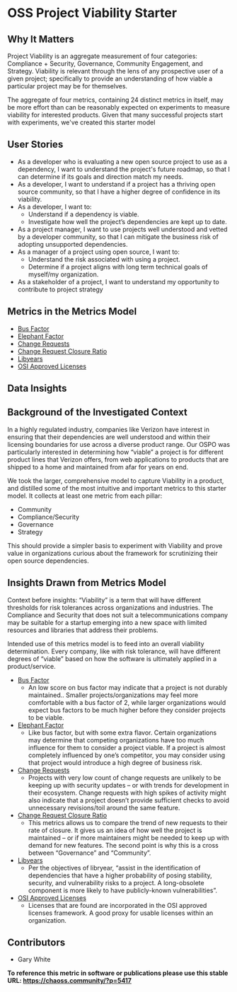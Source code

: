 # OSS Project Viability Starter

## Why It Matters

Project Viability is an aggregate measurement of four categories: Compliance + Security, Governance, Community Engagement, and Strategy. Viability is relevant through the lens of any prospective user of a given project; specifically to provide an understanding of how viable a particular project may be for themselves. 

The aggregate of four metrics, containing 24 distinct metrics in itself, may be more effort than can be reasonably expected on experiments to measure viability for interested products. Given that many successful projects start with experiments, we've created this starter model 

## User Stories

* As a developer who is evaluating a new open source project to use as a dependency, I want to understand the project's future roadmap, so that I can determine if its goals and direction match my needs.
* As a developer, I want to understand if a project has a thriving open source community, so that I have a higher degree of confidence in its viability.
* As a developer, I want to:
    * Understand if a dependency is viable.
    * Investigate how well the project’s dependencies are kept up to date.
* As a project manager, I want to use projects well understood and vetted by a developer community, so that I can mitigate the business risk of adopting unsupported dependencies.
* As a manager of a project using open source, I want to:
    * Understand the risk associated with using a project.
    * Determine if a project aligns with long term technical goals of myself/my organization.
* As a stakeholder of a project, I want to understand my opportunity to contribute to project strategy

## Metrics in the Metrics Model

* [Bus Factor](https://chaoss.community/?p=3944)
* [Elephant Factor](https://chaoss.community/?p=3940)
* [Change Requests](https://chaoss.community/?p=3610)
* [Change Request Closure Ratio](https://chaoss.community/?p=4834)
* [Libyears](https://chaoss.community/?p=3976)
* [OSI Approved Licenses](https://chaoss.community/?p=3962)

## Data Insights

## Background of the Investigated Context

In a highly regulated industry, companies like Verizon have interest in ensuring that their dependencies are well understood and within their licensing boundaries for use across a diverse product range. Our OSPO was particularly interested in determining how “viable” a project is for different product lines that Verizon offers, from web applications to products that are shipped to a home and maintained from afar for years on end.

We took the larger, comprehensive model to capture Viability in a product, and distilled some of the most intuitive and important metrics to this starter model. It collects at least one metric from each pillar:
* Community
* Compliance/Security
* Governance
* Strategy

This should provide a simpler basis to experiment with Viability and prove value in organizations curious about the framework for scrutinizing their open source dependencies.

## Insights Drawn from Metrics Model

Context before insights: “Viability” is a term that will have different thresholds for risk tolerances across organizations and industries. The Compliance and Security that does not suit a telecommunications company may be suitable for a startup emerging into a new space with limited resources and libraries that address their problems. 

Intended use of this metrics model is to feed into an overall viability determination. Every company, like with risk tolerance, will have different degrees of “viable” based on how the software is ultimately applied in a product/service.



* [Bus Factor](https://chaoss.community/?p=3944)
    * An low score on bus factor may indicate that a project is not durably maintained.. Smaller projects/organizations may feel more comfortable with a bus factor of 2, while larger organizations would expect bus factors to be much higher before they consider projects to be viable.
* [Elephant Factor](https://chaoss.community/?p=3940)
    * Like bus factor, but with some extra flavor. Certain organizations may determine that competing organizations have too much influence for them to consider a project viable. If a project is almost completely influenced by one’s competitor, you may consider using that project would introduce a high degree of business risk.
* [Change Requests](https://chaoss.community/?p=3610)
    * Projects with very low count of change requests are unlikely to be keeping up with security updates – or with trends for development in their ecosystem. Change requests with high spikes of activity might also indicate that a project doesn’t provide sufficient checks to avoid unnecessary revisions/toil around the same feature.
* [Change Request Closure Ratio](https://chaoss.community/?p=4834)
    * This metrics allows us to compare the trend of new requests to their rate of closure. It gives us an idea of how well the project is maintained – or if more maintainers might be needed to keep up with demand for new features. The second point is why this is a cross between “Governance” and “Community”.
* [Libyears](https://chaoss.community/?p=3976)
    * Per the objectives of libryear, “assist in the identification of dependencies that have a  higher probability of posing stability, security, and vulnerability risks to a project. A long-obsolete component is more likely to have publicly-known vulnerabilities”.
* [OSI Approved Licenses](https://chaoss.community/?p=3962)
    * Licenses that are found are incorporated in the OSI approved licenses framework. A good proxy for usable licenses within an organization.


## Contributors

- Gary White

**To reference this metric in software or publications please use this stable URL: https://chaoss.community/?p=5417**
